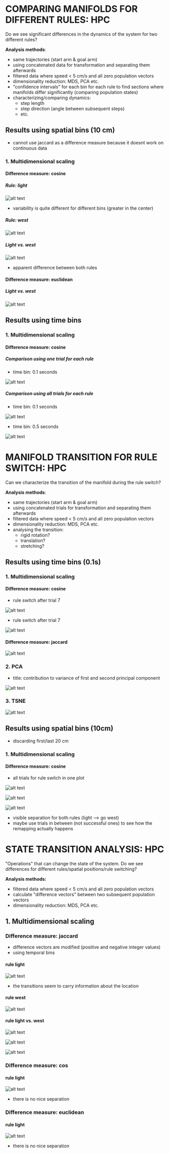 # COMPARING MANIFOLDS FOR DIFFERENT RULES: HPC

Do we see significant differences in the dynamics of the system for two different rules?

**Analysis methods**:
* same trajectories (start arm & goal arm)
* using concatenated data for transformation and separating them afterwards
* filtered data where speed < 5 cm/s and all zero population vectors
* dimensionality reduction: MDS, PCA etc.
* "confidence intervals" for each bin for each rule to find sections where manifolds differ significantly (comparing population states)
* characterizing/comparing dynamics: 
    * step length
    * step direction (angle between subsequent steps)
    * etc.

## Results using spatial bins (10 cm)

* cannot use jaccard as a difference measure because it doesnt work on continuous data

### 1. Multidimensional scaling

#### Difference measure: cosine

##### Rule: light

![alt text](../plots/man_compare_one_plot_light_MDS_cos_2D.png)

* variability is quite different for different bins (greater in the center)

##### Rule: west

![alt text](../plots/man_compare_one_plot_west_MDS_cos_2D.png)

##### Light vs. west

![alt text](../plots/man_compare_MDS_cos_3D.png)

* apparent difference between both rules

#### Difference measure: euclidean

##### Light vs. west
![alt text](../plots/man_compare_MDS_euclidean_3Dspatial.png)

## Results using time bins

### 1. Multidimensional scaling

#### Difference measure: cosine

##### Comparison using one trial for each rule

* time bin: 0.1 seconds

![alt text](../plots/man_compare_MDS_cos_one_trial_3D.png)

##### Comparison using all trials for each rule

* time bin: 0.1 seconds

![alt text](../plots/man_compare_one_plot_MDS_cos_3Dtemporal.png)

* time bin: 0.5 seconds

![alt text](../plots/man_compare_one_plot_MDS_cos_3Dtemporal0_5_time_bin.png)

# MANIFOLD TRANSITION FOR RULE SWITCH: HPC

Can we characterize the transition of the manifold during the rule switch?

**Analysis methods**:
* same trajectories (start arm & goal arm)
* using concatenated trials for transformation and separating them afterwards
* filtered data where speed < 5 cm/s and all zero population vectors
* dimensionality reduction: MDS, PCA etc.
* analysing the transition:
    * rigid rotation?
    * translation?
    * stretching?

## Results using time bins (0.1s)

### 1. Multidimensional scaling

#### Difference measure: cosine

* rule switch after trial 7

![alt text](../plots/man_transition_mds_cos_2D.png)


* rule switch after trial 7

![alt text](../plots/man_transition_mds_cos_3D.png)


#### Difference measure: jaccard

![alt text](../plots/man_transition_MDS_jaccard_2D.png)

### 2. PCA

* title: contribution to variance of first and second principal component

![alt text](../plots/man_transition_PCA__2D.png)


### 3. TSNE

![alt text](../plots/man_transition_TSNE__2D.png)

## Results using spatial bins (10cm)
* discarding first/last 20 cm

### 1. Multidimensional scaling

#### Difference measure: cosine
* all trials for rule switch in one plot 

![alt text](../plots/man_transition_one_plot_MDS_cos_2D.png)

![alt text](../plots/man_transition_one_plot_MDS_cos_3D.png)

![alt text](../plots/man_transition_MDS_cos_3Dspatial.png)

* visible separation for both rules (light --> go west)
* maybe use trials in between (not successful ones) to see how the remapping actually happens

# STATE TRANSITION ANALYSIS: HPC

"Operations" that can change the state of the system. Do we see differences for different rules/spatial positions/rule switching? 

**Analysis methods:**
* filtered data where speed < 5 cm/s and all zero population vectors
* calculate "difference vectors" between two subsequent population vectors
* dimensionality reduction: MDS, PCA etc.


## 1. Multidimensional scaling
### Difference measure: jaccard
* difference vectors are modified (positive and negative integer values)
* using temporal bins
#### rule light

![alt text](../plots/trans_analysis_light_MDS_jaccard_2Dtemporal.png)

* the transitions seem to carry information about the location

#### rule west

![alt text](../plots/trans_analysis_west_MDS_jaccard_2Dtemporal.png)

#### rule light vs. west

![alt text](../plots/trans_analysis_MDS_jaccard_3Dtemporal_no_position_coloring.png)

![alt text](../plots/trans_analysis_MDS_jaccard_2Dtemporal.png)

![alt text](../plots/trans_analysis_MDS_jaccard_3Dtemporal.png)

### Difference measure: cos

#### rule light

![alt text](../plots/trans_analysis_light_MDS_cos_2Dtemporal.png)

* there is no nice separation

### Difference measure: euclidean

#### rule light

![alt text](../plots/trans_analysis_light_MDS_euclidean_2Dtemporal.png)

* there is no nice separation